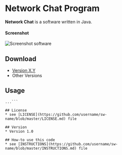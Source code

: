 Network Chat Program
======
**Network Chat** is a software written in Java.

#### Screenshot
![Screenshot software](http://url/screenshot-software.png "screenshot software")

## Download
* [Version X.Y](https://github.com/gerardng/NetworkChat/archive/master.zip)
* Other Versions

## Usage
```$ git clone https://github.com//gerardng/NetworkChat.git
...```

## License 
* see [LICENSE](https://github.com/username/sw-name/blob/master/LICENSE.md) file

## Version 
* Version 1.0

## How-to use this code
* see [INSTRUCTIONS](https://github.com/username/sw-name/blob/master/INSTRUCTIONS.md) file
